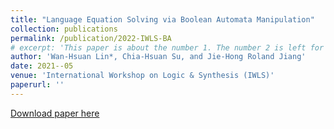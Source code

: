 ```yaml
---
title: "Language Equation Solving via Boolean Automata Manipulation"
collection: publications
permalink: /publication/2022-IWLS-BA
# excerpt: 'This paper is about the number 1. The number 2 is left for future work.'
author: 'Wan-Hsuan Lin*, Chia-Hsuan Su, and Jie-Hong Roland Jiang'
date: 2021--05
venue: 'International Workshop on Logic & Synthesis (IWLS)'
paperurl: ''
---
```

<!-- This paper is about the number 1. The number 2 is left for future work. -->

[Download paper here]()
